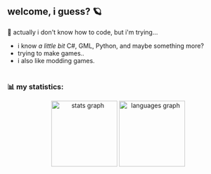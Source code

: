 ## welcome, i guess? 🪐

🌌 actually i don't know how to code, but i'm trying...

- i know *a little bit* C#, GML, Python, and maybe something more?
- trying to make games..
- i also like modding games.
<br></br>
### 📊 my statistics:

<div align="center">
  <img src="https://github-readme-stats.vercel.app/api?username=sxtw&hide_title=false&hide_rank=false&show_icons=true&include_all_commits=true&count_private=true&disable_animations=false&theme=date_night&locale=en&hide_border=false&order=1" height="150" alt="stats graph"  />
  <img src="https://github-readme-stats.vercel.app/api/top-langs?username=sxtw&locale=en&hide_title=false&layout=compact&card_width=320&langs_count=5&theme=date_night&hide_border=false&order=2" height="150" alt="languages graph"  />
</div>
